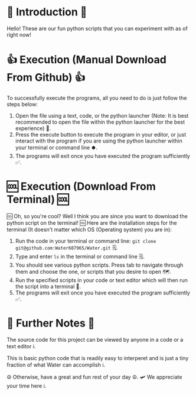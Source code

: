 # 👋 Introduction 👋

Hello! These are our fun python scripts that you can experiment with as of right now!

# 👍 Execution (Manual Download From Github) 👍

To successfully execute the programs, all you need to do is just follow the steps below:

1. Open the file using a text, code, or the python launcher (Note: It is best recommended to open the file within the python launcher for the best experience) 📁.
2. Press the execute button to execute the program in your editor, or just interact with the program if you are using the python launcher within your terminal or command line ⏺️.
3. The programs will exit once you have executed the program sufficiently ✅.

# 🆒 Execution (Download From Terminal) 🆒

🆒 Oh, so you're cool? Well I think you are since you want to download the python script on the terminal! 🆒 Here are the installation steps for the terminal (It doesn't matter which OS (Operating system) you are in):

1. Run the code in your terminal or command line: ```git clone git@github.com:Water607965/Water.git``` 🗒️.
2. Type and enter ```ls``` in the terminal or command line 🗒️.
3. You should see various python scripts. Press tab to navigate through them and choose the one, or scripts that you desire to open 🗺️.
4. Run the specified scripts in your code or text editor which will then run the script into a terminal 👏.
5. The programs will exit once you have executed the program sufficiently ✅. 

# 📓 Further Notes 📓

The source code for this project can be viewed by anyone in a code or a text editor ℹ️.

This is basic python code that is readily easy to interperet and is just a tiny fraction of what Water can accomplish ℹ️.

☮️ Otherwise, have a great and fun rest of your day ☮️. 🛩️ We appreciate your time here ℹ️.
